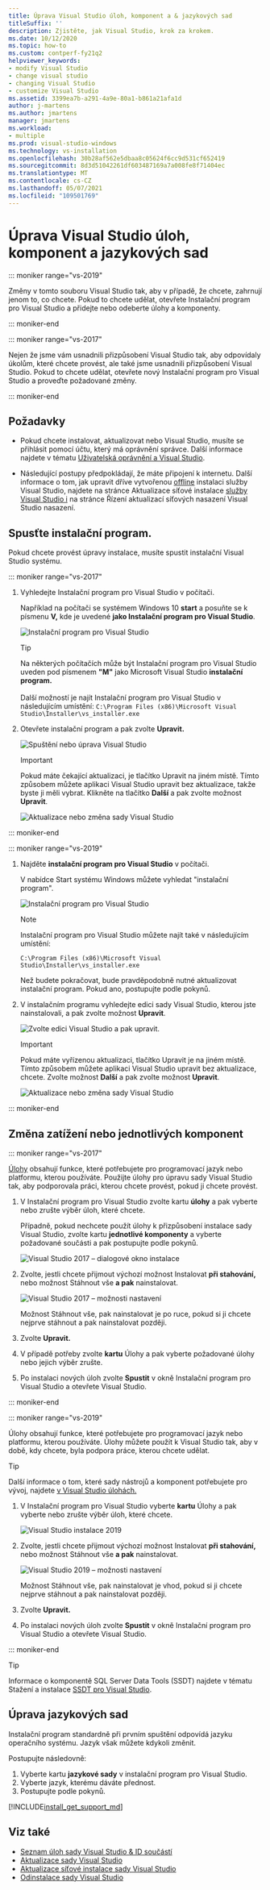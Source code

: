 ```yaml
---
title: Úprava Visual Studio úloh, komponent a & jazykových sad
titleSuffix: ''
description: Zjistěte, jak Visual Studio, krok za krokem.
ms.date: 10/12/2020
ms.topic: how-to
ms.custom: contperf-fy21q2
helpviewer_keywords:
- modify Visual Studio
- change visual studio
- changing Visual Studio
- customize Visual Studio
ms.assetid: 3399ea7b-a291-4a9e-80a1-b861a21afa1d
author: j-martens
ms.author: jmartens
manager: jmartens
ms.workload:
- multiple
ms.prod: visual-studio-windows
ms.technology: vs-installation
ms.openlocfilehash: 30b28af562e5dbaa8c05624f6cc9d531cf652419
ms.sourcegitcommit: 8d3d51042261df603487169a7a008fe8f71404ec
ms.translationtype: MT
ms.contentlocale: cs-CZ
ms.lasthandoff: 05/07/2021
ms.locfileid: "109501769"
---
```

# <a name="modify-visual-studio-workloads-components-and-language-packs"></a>Úprava Visual Studio úloh, komponent a jazykových sad

::: moniker range="vs-2019"

Změny v tomto souboru Visual Studio tak, aby v případě, že chcete, zahrnují jenom to, co chcete. Pokud to chcete udělat, otevřete Instalační program pro Visual Studio a přidejte nebo odeberte úlohy a komponenty.

::: moniker-end

::: moniker range="vs-2017"

Nejen že jsme vám usnadnili přizpůsobení Visual Studio tak, aby odpovídaly úkolům, které chcete provést, ale také jsme usnadnili přizpůsobení Visual Studio. Pokud to chcete udělat, otevřete nový Instalační program pro Visual Studio a proveďte požadované změny.

::: moniker-end

## <a name="prerequisites"></a>Požadavky

+ Pokud chcete instalovat, aktualizovat nebo Visual Studio, musíte se přihlásit pomocí účtu, který má oprávnění správce. Další informace najdete v tématu [Uživatelská oprávnění a Visual Studio](../ide/user-permissions-and-visual-studio.md).

+ Následující postupy předpokládají, že máte připojení k internetu. Další informace o tom, jak upravit dříve vytvořenou [offline](create-an-offline-installation-of-visual-studio.md) instalaci služby Visual Studio, najdete na stránce Aktualizace [](controlling-updates-to-visual-studio-deployments.md) síťové instalace [služby Visual Studio i](update-a-network-installation-of-visual-studio.md) na stránce Řízení aktualizací síťových nasazení Visual Studio nasazení.

## <a name="launch-the-installer"></a>Spusťte instalační program.

Pokud chcete provést úpravy instalace, musíte spustit instalační Visual Studio systému.

::: moniker range="vs-2017"

1. Vyhledejte Instalační program pro Visual Studio v počítači.

     Například na počítači se systémem Windows 10 **start** a posuňte se k písmenu **V,** kde je uvedené **jako Instalační program pro Visual Studio**.

     ![Instalační program pro Visual Studio](media/locate-the-visual-studio-installer.png "Vyhledání instalačního programu Microsoft Visual Studio")

     >[!TIP]
     >Na některých počítačích může být Instalační program pro Visual Studio uveden pod písmenem **"M"** jako Microsoft Visual Studio **instalační program.**<br/><br/> Další možností je najít Instalační program pro Visual Studio v následujícím umístění: `C:\Program Files (x86)\Microsoft Visual Studio\Installer\vs_installer.exe`

1. Otevřete instalační program a pak zvolte **Upravit.**

     ![Spuštění nebo úprava Visual Studio](media/modify-visual-studio.png "Úpravy sady Visual Studio 2017")

     > [!IMPORTANT]
     > Pokud máte čekající aktualizaci, je tlačítko Upravit na jiném místě. Tímto způsobem můžete aplikaci Visual Studio upravit bez aktualizace, takže byste ji měli vybrat. Klikněte na tlačítko **Další** a pak zvolte možnost **Upravit**.
     >
     > ![Aktualizace nebo změna sady Visual Studio](media/modify-or-update-visual-studio.png "Aktualizace nebo změna sady Visual Studio 2017")

::: moniker-end

::: moniker range="vs-2019"

1. Najděte **instalační program pro Visual Studio** v počítači.

     V nabídce Start systému Windows můžete vyhledat "instalační program".

     ![Instalační program pro Visual Studio](media/vs-2019/visual-studio-installer.png "Vyhledejte Instalační program pro Visual Studio")

     > [!NOTE]
     > Instalační program pro Visual Studio můžete najít také v následujícím umístění:
     >
     > `C:\Program Files (x86)\Microsoft Visual Studio\Installer\vs_installer.exe`

    Než budete pokračovat, bude pravděpodobně nutné aktualizovat instalační program. Pokud ano, postupujte podle pokynů.

1. V instalačním programu vyhledejte edici sady Visual Studio, kterou jste nainstalovali, a pak zvolte možnost **Upravit**.

     ![Zvolte edici Visual Studio a pak upravit.](media/vs-2019/vs-installer-modify.png "Zvolte edici Visual Studio 2019 a pak upravte")

     > [!IMPORTANT]
     > Pokud máte vyřízenou aktualizaci, tlačítko Upravit je na jiném místě. Tímto způsobem můžete aplikaci Visual Studio upravit bez aktualizace, chcete. Zvolte možnost **Další** a pak zvolte možnost **Upravit**.
     >
     > ![Aktualizace nebo změna sady Visual Studio](media/vs-2019/modify-update-visual-studio.png "Aktualizace nebo změna sady Visual Studio 2019")

::: moniker-end

## <a name="change-workloads-or-individual-components"></a>Změna zatížení nebo jednotlivých komponent

::: moniker range="vs-2017"

 [Úlohy](https://visualstudio.microsoft.com/vs/support/selecting-workloads-visual-studio-2017/) obsahují funkce, které potřebujete pro programovací jazyk nebo platformu, kterou používáte. Použijte úlohy pro úpravu sady Visual Studio tak, aby podporovala práci, kterou chcete provést, pokud ji chcete provést.

1. V Instalační program pro Visual Studio zvolte kartu **úlohy** a pak vyberte nebo zrušte výběr úloh, které chcete.

   Případně, pokud nechcete použít úlohy k přizpůsobení instalace sady Visual Studio, zvolte kartu **jednotlivé komponenty** a vyberte požadované součásti a pak postupujte podle pokynů.

    ![Visual Studio 2017 – dialogové okno instalace](media/modify-workloads.png "Výběr úlohy v aplikaci Visual Studio 2019")

1. Zvolte, jestli chcete přijmout výchozí možnost Instalovat **při stahování,** nebo možnost Stáhnout vše **a pak** nainstalovat.

    ![Visual Studio 2017 – možnosti nastavení](media/vs-2019/vs-installer-choose-install-or-download.png "Zvolit instalaci během stahování nebo ke stažení a pozdější instalaci")

    Možnost Stáhnout vše, pak nainstalovat je po ruce, pokud si ji chcete nejprve stáhnout a pak nainstalovat později.

1. Zvolte **Upravit.**

1. V případě potřeby zvolte **kartu** Úlohy a pak vyberte požadované úlohy nebo jejich výběr zrušte.


1. Po instalaci nových úloh zvolte **Spustit** v okně Instalační program pro Visual Studio a otevřete Visual Studio.

::: moniker-end

::: moniker range="vs-2019"

 Úlohy obsahují funkce, které potřebujete pro programovací jazyk nebo platformu, kterou používáte. Úlohy můžete použít k Visual Studio tak, aby v době, kdy chcete, byla podpora práce, kterou chcete udělat.

 > [!TIP]
>Další informace o tom, které sady nástrojů a komponent potřebujete pro vývoj, najdete [v Visual Studio úlohách.](https://visualstudio.microsoft.com/vs/#workloads)

1. V Instalační program pro Visual Studio vyberte **kartu** Úlohy a pak vyberte nebo zrušte výběr úloh, které chcete.

    ![Visual Studio instalace 2019](media/vs-2019/vs-installer-modify-workloads.png "Výběr úlohy v aplikaci Visual Studio 2019")

1. Zvolte, jestli chcete přijmout výchozí možnost Instalovat **při stahování,** nebo možnost Stáhnout vše **a pak** nainstalovat.

    ![Visual Studio 2019 – možnosti nastavení](media/vs-2019/vs-installer-choose-install-or-download.png "Zvolit instalaci během stahování nebo ke stažení a pozdější instalaci")

    Možnost Stáhnout vše, pak nainstalovat je vhod, pokud si ji chcete nejprve stáhnout a pak nainstalovat později.

1. Zvolte **Upravit.**

1. Po instalaci nových úloh zvolte **Spustit** v okně Instalační program pro Visual Studio a otevřete Visual Studio.

::: moniker-end


>[!TIP]
> Informace o komponentě SQL Server Data Tools (SSDT) najdete v tématu Stažení a instalace [SSDT pro Visual Studio](/sql/ssdt/download-sql-server-data-tools-ssdt?view=sql-server-ver15&preserve-view=true).

## <a name="modify-language-packs"></a>Úprava jazykových sad

Instalační program standardně při prvním spuštění odpovídá jazyku operačního systému. Jazyk však můžete kdykoli změnit. 

Postupujte následovně:
1. Vyberte kartu **jazykové sady** v instalační program pro Visual Studio.
2. Vyberte jazyk, kterému dáváte přednost.
3. Postupujte podle pokynů.

[!INCLUDE[install_get_support_md](includes/install_get_support_md.md)]

## <a name="see-also"></a>Viz také

* [Seznam úloh sady Visual Studio & ID součástí](workload-and-component-ids.md)
* [Aktualizace sady Visual Studio](update-visual-studio.md)
* [Aktualizace síťové instalace sady Visual Studio](update-a-network-installation-of-visual-studio.md)
* [Odinstalace sady Visual Studio](uninstall-visual-studio.md)
